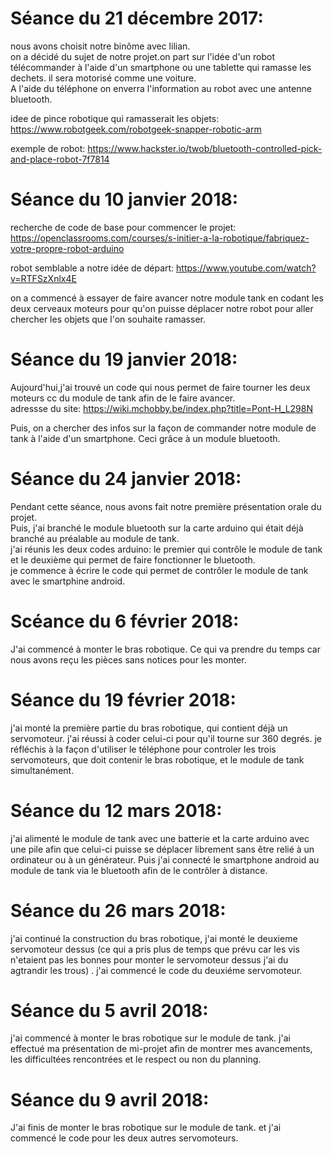 # Séance du 21 décembre 2017:

nous avons choisit notre binôme avec lilian.  
on a décidé du sujet de notre projet.on part sur l'idée d'un robot télécommander à l'aide d'un smartphone ou une tablette qui ramasse les dechets. il sera motorisé comme une voiture.  
A l'aide du téléphone on enverra l'information au robot avec une antenne bluetooth.

idee de pince robotique qui ramasserait les objets:  
https://www.robotgeek.com/robotgeek-snapper-robotic-arm

exemple de robot:
https://www.hackster.io/twob/bluetooth-controlled-pick-and-place-robot-7f7814

# Séance du 10 janvier 2018:

recherche de code de base pour commencer le projet:
https://openclassrooms.com/courses/s-initier-a-la-robotique/fabriquez-votre-propre-robot-arduino

robot semblable a notre idée de départ:
https://www.youtube.com/watch?v=RTFSzXnlx4E

on a commencé à essayer de faire avancer notre module tank en codant les deux cerveaux moteurs pour qu'on puisse déplacer notre robot pour aller chercher les objets que l'on souhaite ramasser.


# Séance du 19 janvier 2018:

Aujourd'hui,j'ai trouvé un code qui nous permet de faire tourner les deux moteurs cc du module de tank afin de le faire avancer.  
adressse du site: https://wiki.mchobby.be/index.php?title=Pont-H_L298N

Puis, on a chercher des infos sur la façon de commander notre module de tank à l'aide d'un smartphone. Ceci grâce à un module bluetooth.

# Séance du 24 janvier 2018:

Pendant cette séance, nous avons fait notre première présentation orale du projet.  
Puis, j'ai branché le module bluetooth sur la carte arduino qui était déjà branché au préalable au module de tank.  
j'ai réunis les deux codes arduino: le premier qui contrôle le module de tank et le deuxième qui permet de faire fonctionner le bluetooth.  
je commence à écrire le code qui permet de contrôler le module de tank avec le smartphine android.  

# Scéance du 6 février 2018:  
J'ai commencé à monter le bras robotique. Ce qui va prendre du temps car nous avons reçu les pièces sans notices pour les monter.

# Séance du 19 février 2018:
j'ai monté la première partie du bras robotique, qui contient déjà un servomoteur. j'ai réussi à coder celui-ci pour qu'il tourne sur 360 degrés. je réfléchis à la façon d'utiliser le téléphone pour controler les trois servomoteurs, que doit contenir le bras robotique, et le module de tank simultanément.  

# Séance du 12 mars 2018:

j'ai alimenté le module de tank avec une batterie et la carte arduino avec une pile afin que celui-ci puisse se déplacer librement sans être relié à un ordinateur ou à un générateur.  Puis j'ai connecté le smartphone android au module de tank via le bluetooth afin de le contrôler à distance.  

# Séance du 26 mars 2018:

j'ai continué la construction du bras robotique, j'ai monté le deuxieme servomoteur dessus (ce qui a pris plus de temps que prévu car les vis n'etaient pas les bonnes pour monter le servomoteur dessus j'ai du agtrandir les trous) .
j'ai commencé le code du deuxiéme servomoteur.  

# Séance du 5 avril 2018:

j'ai commencé à monter le bras robotique sur le module de tank.
j'ai effectué ma présentation de mi-projet afin de montrer mes avancements, les difficultées rencontrées et le respect ou non du planning.  

# Séance du 9 avril 2018:

J'ai finis de monter le bras robotique sur le module de tank.
et j'ai commencé le code pour les deux autres servomoteurs.

